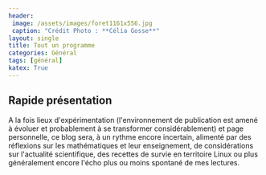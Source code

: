 ```yaml
---
header: 
 image: /assets/images/foret1161x556.jpg
 caption: "Crédit Photo : **Célia Gosse**"
layout: single
title: Tout un programme
categories: Général
tags: [général]
katex: True
---
```


## Rapide présentation ##


A la fois lieux d'expérimentation (l'environnement de publication est amené à évoluer et probablement à se transformer considérablement) et page personnelle, ce blog sera, à un rythme encore incertain, alimenté par des réflexions sur les mathématiques et leur enseignement, de considérations sur l'actualité scientifique, des recettes de survie en territoire Linux ou plus généralement encore l'écho plus ou moins spontané de mes lectures.
